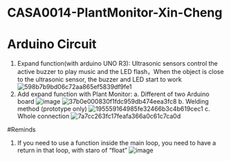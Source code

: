 # CASA0014-PlantMonitor-Xin-Cheng

# Arduino Circuit
1. Expand function(with arduino UNO R3): Ultrasonic sensors control the active buzzer to play music and the LED flash，When the object is close to the ultrasonic sensor, the buzzer and LED start to work
![598b7b9bd06c72aa865ef5839df9fe1](https://github.com/zczqxc5/CASA0014-PlantMonitor-Xin-Cheng/assets/146037962/254de5ad-3e11-47bc-9912-92e0d015729f)
2. Add expand function with Plant Monitor:
   a. Different of two Arduino board
   ![image](https://github.com/zczqxc5/CASA0014-plant-monitor-Xin-Cheng/assets/146037962/a0287e71-41dc-453a-ae31-ec917bc8c0f4)
   ![37b0e000830f1fdc959db474eea3fc8](https://github.com/zczqxc5/CASA0014-plant-monitor-Xin-Cheng/assets/146037962/02615b53-87f6-4cf5-9183-3ce4d0bb3ab0)
   b. Welding method (prototype only)
   ![195559164985fe32466b3c4b619cec1](https://github.com/zczqxc5/CASA0014-plant-monitor-Xin-Cheng/assets/146037962/556f24f6-1264-4838-9510-b5fde50a85aa)
   c. Whole connection
   ![7a7cc263fc17feafa366a0c61c7ca0d](https://github.com/zczqxc5/CASA0014-plant-monitor-Xin-Cheng/assets/146037962/a994f118-c58d-4e4f-831c-8676bd0d3ef0)


#Reminds
1. If you need to use a function inside the main loop, you need to have a return in that loop, with staro of “float”
   ![image](https://github.com/zczqxc5/CASA0014-plant-monitor-Xin-Cheng/assets/146037962/a1008168-dec7-4865-aa85-598e408d86b1)


